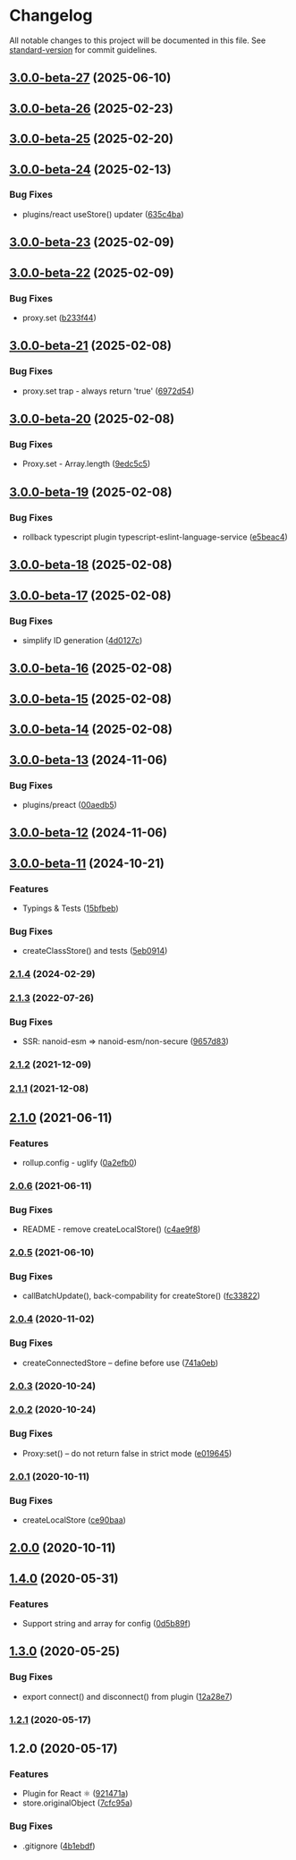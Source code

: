 # Changelog

All notable changes to this project will be documented in this file. See [standard-version](https://github.com/conventional-changelog/standard-version) for commit guidelines.

## [3.0.0-beta-27](https://github.com/foreverido/justorm/compare/v3.0.0-beta-26...v3.0.0-beta-27) (2025-06-10)

## [3.0.0-beta-26](https://github.com/foreverido/justorm/compare/v3.0.0-beta-25...v3.0.0-beta-26) (2025-02-23)

## [3.0.0-beta-25](https://github.com/foreverido/justorm/compare/v3.0.0-beta-24...v3.0.0-beta-25) (2025-02-20)

## [3.0.0-beta-24](https://github.com/foreverido/justorm/compare/v3.0.0-beta-23...v3.0.0-beta-24) (2025-02-13)


### Bug Fixes

* plugins/react useStore() updater ([635c4ba](https://github.com/foreverido/justorm/commit/635c4baa8c32b3e0f7e186966e9be261a0b7343e))

## [3.0.0-beta-23](https://github.com/foreverido/justorm/compare/v3.0.0-beta-22...v3.0.0-beta-23) (2025-02-09)

## [3.0.0-beta-22](https://github.com/foreverido/justorm/compare/v3.0.0-beta-21...v3.0.0-beta-22) (2025-02-09)


### Bug Fixes

* proxy.set ([b233f44](https://github.com/foreverido/justorm/commit/b233f44af82108b2e12f8ed49d09acb423296fbc))

## [3.0.0-beta-21](https://github.com/foreverido/justorm/compare/v3.0.0-beta-20...v3.0.0-beta-21) (2025-02-08)


### Bug Fixes

* proxy.set trap - always return 'true' ([6972d54](https://github.com/foreverido/justorm/commit/6972d543afff272cc33ba457519d37cecfadfb41))

## [3.0.0-beta-20](https://github.com/foreverido/justorm/compare/v3.0.0-beta-19...v3.0.0-beta-20) (2025-02-08)


### Bug Fixes

* Proxy.set - Array.length ([9edc5c5](https://github.com/foreverido/justorm/commit/9edc5c578b9262fdee21e64625468853e66f7ce0))

## [3.0.0-beta-19](https://github.com/foreverido/justorm/compare/v3.0.0-beta-18...v3.0.0-beta-19) (2025-02-08)


### Bug Fixes

* rollback typescript plugin typescript-eslint-language-service ([e5beac4](https://github.com/foreverido/justorm/commit/e5beac455ea07b33618ce5e21df726baec01f497))

## [3.0.0-beta-18](https://github.com/foreverido/justorm/compare/v3.0.0-beta-17...v3.0.0-beta-18) (2025-02-08)

## [3.0.0-beta-17](https://github.com/foreverido/justorm/compare/v3.0.0-beta-16...v3.0.0-beta-17) (2025-02-08)


### Bug Fixes

* simplify ID generation ([4d0127c](https://github.com/foreverido/justorm/commit/4d0127c19fa2fac0d6f72023cd8c657a6297a161))

## [3.0.0-beta-16](https://github.com/foreverido/justorm/compare/v3.0.0-beta-15...v3.0.0-beta-16) (2025-02-08)

## [3.0.0-beta-15](https://github.com/foreverido/justorm/compare/v3.0.0-beta-14...v3.0.0-beta-15) (2025-02-08)

## [3.0.0-beta-14](https://github.com/foreverido/justorm/compare/v3.0.0-beta-13...v3.0.0-beta-14) (2025-02-08)

## [3.0.0-beta-13](https://github.com/foreverido/justorm/compare/v3.0.0-beta-12...v3.0.0-beta-13) (2024-11-06)


### Bug Fixes

* plugins/preact ([00aedb5](https://github.com/foreverido/justorm/commit/00aedb52a2ab4bb5566186a4f83a0e5400a739b6))

## [3.0.0-beta-12](https://github.com/foreverido/justorm/compare/v3.0.0-beta-11...v3.0.0-beta-12) (2024-11-06)

## [3.0.0-beta-11](https://github.com/foreverido/justorm/compare/v2.1.3...v3.0.0-beta-11) (2024-10-21)


### Features

* Typings & Tests ([15bfbeb](https://github.com/foreverido/justorm/commit/15bfbeba2fe10d07f307f1444e7a9de94da716fe))


### Bug Fixes

* createClassStore() and tests ([5eb0914](https://github.com/foreverido/justorm/commit/5eb09146b897689fa821e1084b4289f143cbc61c))

### [2.1.4](https://github.com/foreverido/justorm/compare/v2.1.3...v2.1.4) (2024-02-29)

### [2.1.3](https://github.com/foreverido/justorm/compare/v2.1.2...v2.1.3) (2022-07-26)


### Bug Fixes

* SSR: nanoid-esm => nanoid-esm/non-secure ([9657d83](https://github.com/foreverido/justorm/commit/9657d83013afe72bbbadbfc21b204ea6d06b61e8))

### [2.1.2](https://github.com/foreverido/justorm/compare/v2.1.1...v2.1.2) (2021-12-09)

### [2.1.1](https://github.com/foreverido/justorm/compare/v2.1.0...v2.1.1) (2021-12-08)

## [2.1.0](https://github.com/apostololeg/justorm/compare/v2.0.6...v2.1.0) (2021-06-11)


### Features

* rollup.config - uglify ([0a2efb0](https://github.com/apostololeg/justorm/commit/0a2efb06b2338f051cf8e86ad74ad217c327b88c))

### [2.0.6](https://github.com/apostololeg/justorm/compare/v2.0.5...v2.0.6) (2021-06-11)


### Bug Fixes

* README - remove createLocalStore() ([c4ae9f8](https://github.com/apostololeg/justorm/commit/c4ae9f818d1135e9ab7db781704d9819c06e5fc5))

### [2.0.5](https://github.com/apostololeg/justorm/compare/v2.0.4...v2.0.5) (2021-06-10)


### Bug Fixes

* callBatchUpdate(), back-compability for createStore() ([fc33822](https://github.com/apostololeg/justorm/commit/fc33822bfbe1682dc2425956b4cc6b263f2b5039))

### [2.0.4](https://github.com/apostololeg/justorm/compare/v2.0.3...v2.0.4) (2020-11-02)


### Bug Fixes

* createConnectedStore – define before use ([741a0eb](https://github.com/apostololeg/justorm/commit/741a0ebbeefc7099fbaf85d2b4b89d8671d6531b))

### [2.0.3](https://github.com/apostololeg/justorm/compare/v2.0.2...v2.0.3) (2020-10-24)

### [2.0.2](https://github.com/apostololeg/justorm/compare/v2.0.1...v2.0.2) (2020-10-24)


### Bug Fixes

* Proxy:set() – do not return false in strict mode ([e019645](https://github.com/apostololeg/justorm/commit/e019645820cc4a47024596e1982b3f19b96e1ca9))

### [2.0.1](https://github.com/apostololeg/justorm/compare/v2.0.0...v2.0.1) (2020-10-11)


### Bug Fixes

* createLocalStore ([ce90baa](https://github.com/apostololeg/justorm/commit/ce90baa67baf5a81e6cc1c99c6b84b13e46deda8))

## [2.0.0](https://github.com/apostololeg/justorm/compare/v1.4.0...v2.0.0) (2020-10-11)

## [1.4.0](https://github.com/apostololeg/justorm/compare/v1.3.0...v1.4.0) (2020-05-31)


### Features

* Support string and array for config ([0d5b89f](https://github.com/apostololeg/justorm/commit/0d5b89fa7cb7d73baeb84ae887b9aa18d2e83c17))

## [1.3.0](https://github.com/apostololeg/justorm/compare/v1.2.1...v1.3.0) (2020-05-25)


### Bug Fixes

* export connect() and disconnect() from plugin ([12a28e7](https://github.com/apostololeg/justorm/commit/12a28e79de6d1274951d6d88d486c504bb86dd5b))

### [1.2.1](https://github.com/apostololeg/justorm/compare/v1.2.0...v1.2.1) (2020-05-17)

## 1.2.0 (2020-05-17)


### Features

* Plugin for React ⚛️ ([921471a](https://github.com/apostololeg/justorm/commit/921471ae915ffdad980ad9fb7af3453519af6ff6))
* store.originalObject ([7cfc95a](https://github.com/apostololeg/justorm/commit/7cfc95af516f1077178b349bfe8d35012d980df8))


### Bug Fixes

* .gitignore ([4b1ebdf](https://github.com/apostololeg/justorm/commit/4b1ebdf2237229f31c881d9ce6185520b37a02eb))
